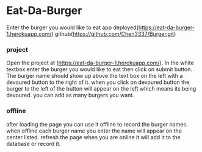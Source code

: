 # Eat-Da-Burger
Enter the burger you would like to eat
app deployed(https://eat-da-burger-1.herokuapp.com/)
github(https://github.com/Chen3337/Burger.git)
### project
Open the project at (https://eat-da-burger-1.herokuapp.com/).
In the white textbox enter the burger you would like to eat then click on submit button.
The burger name should show up above the text box on the left with a devoured button to the right of it.
when you click on devoured button the burger to the left of the button will appear on the left which means its being devoured.
you can add as many burgers you want.



### offline
after loading the page you can use it offline to record the burger names.
when offline each burger name you enter the name will appear on the center listed.
refresh the page when you are online it will add it to the database or record it.
